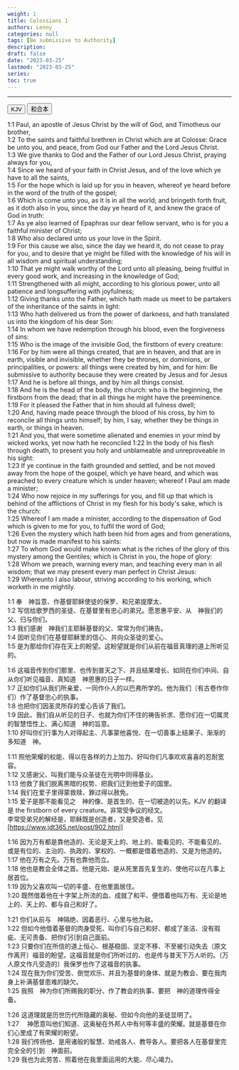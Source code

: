 ```yaml
---
weight: 1
title: Colossians 1
authors: Lenny
categories: null
tags: [Be submissive to Authority]
description: 
draft: false
date: "2023-03-25"
lastmod: "2023-03-25"
series:
toc: true
---
```



<!--more-->
---

<!-- Tab links -->
<div class="tab">
  <button class="tablinks active" onclick="tablabel(event, 'english')">KJV</button>
  <button class="tablinks" onclick="tablabel(event, 'chinese')">和合本</button>
  
</div>

<!-- Tab content -->
<div id="english" class="tabcontent" style="display:block">

1:1 Paul, an apostle of Jesus Christ by the will of God, and Timotheus our brother,  
1:2 To the saints and faithful brethren in Christ which are at Colosse: Grace be unto you, and peace, from God our Father and the Lord Jesus Christ.  
1:3 We give thanks to God and the Father of our Lord Jesus Christ, praying always for you,  
1:4 Since we heard of your faith in Christ Jesus, and of the love which ye have to all the saints,  
1:5 For the hope which is laid up for you in heaven, whereof ye heard before in the word of the truth of the gospel;  
1:6 Which is come unto you, as it is in all the world; and bringeth forth fruit, as it doth also in you, since the day ye heard of it, and knew the grace of God in truth:  
1:7 As ye also learned of Epaphras our dear fellow servant, who is for you a faithful minister of Christ;  
1:8 Who also declared unto us your love in the Spirit.  
1:9 For this cause we also, since the day we heard it, do not cease to pray for you, and to desire that ye might be filled with the knowledge of his will in all wisdom and spiritual understanding;  
1:10 That ye might walk worthy of the Lord unto all pleasing, being fruitful in every good work, and increasing in the knowledge of God;  
1:11 Strengthened with all might, according to his glorious power, unto all patience and longsuffering with joyfulness;  
1:12 Giving thanks unto the Father, which hath made us meet to be partakers of the inheritance of the saints in light:  
1:13 Who hath delivered us from the power of darkness, and hath translated us into the kingdom of his dear Son:  
1:14 In whom we have redemption through his blood, even the forgiveness of sins:  
1:15 Who is the image of the invisible God, the firstborn of every creature:  
1:16 For by him were all things created, that are in heaven, and that are in earth, visible and invisible, whether they be thrones, or dominions, or principalities, or powers: all things were created by him, and for him: <a class = "marginnote">Be submissive to authority because they were created by Jesus and for Jesus</a>  
1:17 And he is before all things, and by him all things consist.  
1:18 And he is the head of the body, the church: who is the beginning, the firstborn from the dead; that in all things he might have the preeminence.  
1:19 For it pleased the Father that in him should all fulness dwell;  
1:20 And, having made peace through the blood of his cross, by him to reconcile all things unto himself; by him, I say, whether they be things in earth, or things in heaven.  
1:21 And you, that were sometime alienated and enemies in your mind by wicked works, yet now hath he reconciled
1:22 In the body of his flesh through death, to present you holy and unblameable and unreproveable in his sight:  
1:23 If ye continue in the faith grounded and settled, and be not moved away from the hope of the gospel, which ye have heard, and which was preached to every creature which is under heaven; whereof I Paul am made a minister;  
1:24 Who now rejoice in my sufferings for you, and fill up that which is behind of the afflictions of Christ in my flesh for his body's sake, which is the church:  
1:25 Whereof I am made a minister, according to the dispensation of God which is given to me for you, to fulfil the word of God;  
1:26 Even the mystery which hath been hid from ages and from generations, but now is made manifest to his saints:  
1:27 To whom God would make known what is the riches of the glory of this mystery among the Gentiles; which is Christ in you, the hope of glory:  
1:28 Whom we preach, warning every man, and teaching every man in all wisdom; that we may present every man perfect in Christ Jesus:  
1:29 Whereunto I also labour, striving according to his working, which worketh in me mightily.  
</div>

<div id="chinese" class="tabcontent">

1:1 奉　神旨意、作基督耶稣使徒的保罗、和兄弟提摩太、  
1:2 写信给歌罗西的圣徒、在基督里有忠心的弟兄。愿恩惠平安、从　神我们的父、归与你们。  
1:3 我们感谢　神我们主耶稣基督的父、常常为你们祷告。  
1:4 因听见你们在基督耶稣里的信心、并向众圣徒的爱心。  
1:5 是为那给你们存在天上的盼望。这盼望就是你们从前在福音真理的道上所听见的。  

1:6 这福音传到你们那里、也传到普天之下、并且结果增长、如同在你们中间、自从你们听见福音、真知道　神恩惠的日子一样。  
1:7 正如你们从我们所亲爱、一同作仆人的以巴弗所学的。他为我们〔有古卷作你们〕作了基督忠心的执事。  
1:8 也把你们因圣灵所存的爱心告诉了我们。  
1:9 因此、我们自从听见的日子、也就为你们不住的祷告祈求、愿你们在一切属灵的智慧悟性上、满心知道　神的旨意。  
1:10 好叫你们行事为人对得起主、凡事蒙他喜悦、在一切善事上结果子、渐渐的多知道　神。  

1:11 照他荣耀的权能、得以在各样的力上加力、好叫你们凡事欢欢喜喜的忍耐宽容。  
1:12 又感谢父、叫我们能与众圣徒在光明中同得基业。  
1:13 他救了我们脱离黑暗的权势、把我们迁到他爱子的国里。  
1:14 我们在爱子里得蒙救赎、罪过得以赦免。  
1:15 爱子是那不能看见之　神的像、是首生的、在一切被造的以先。<a class = "marginnote">KJV 的翻译是 the firstborn of every creature。非常受争议的经文。<br>李常受弟兄的解经是，耶稣既是创造者，又是受造者。见 [https://www.jdt365.net/post/902.html]</a>

1:16 因为万有都是靠他造的、无论是天上的、地上的、能看见的、不能看见的、或是有位的、主治的、执政的、掌权的、一概都是借着他造的、又是为他造的。  
1:17 他在万有之先。万有也靠他而立。  
1:18 他也是教会全体之首。他是元始、是从死里首先复生的、使他可以在凡事上居首位。  
1:19 因为父喜欢叫一切的丰盛、在他里面居住。  
1:20 既然借着他在十字架上所流的血、成就了和平、便借着他叫万有、无论是地上的、天上的、都与自己和好了。  

1:21 你们从前与　神隔绝、因着恶行、心里与他为敌。  
1:22 但如今他借着基督的肉身受死、叫你们与自己和好、都成了圣洁、没有瑕疵、无可责备、把你们引到自己面前。  
1:23 只要你们在所信的道上恒心、根基稳固、坚定不移、不至被引动失去〔原文作离开〕福音的盼望。这福音就是你们所听过的、也是传与普天下万人听的。〔万人原文作凡受造的〕我保罗也作了这福音的执事。  
1:24 现在我为你们受苦、倒觉欢乐、并且为基督的身体、就是为教会、要在我肉身上补满基督患难的缺欠。  
1:25 我照　神为你们所赐我的职分、作了教会的执事、要把　神的道理传得全备。  

1:26 这道理就是历世历代所隐藏的奥秘、但如今向他的圣徒显明了。  
1:27 　神愿意叫他们知道、这奥秘在外邦人中有何等丰盛的荣耀。就是基督在你们心里成了有荣耀的盼望。  
1:28 我们传扬他、是用诸般的智慧、劝戒各人、教导各人。要把各人在基督里完完全全的引到　神面前。  
1:29 我也为此劳苦、照着他在我里面运用的大能、尽心竭力。  
</div>